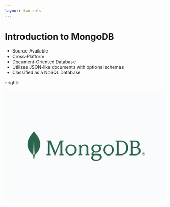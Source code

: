 ```yaml
---
layout: two-cols
---
```


# Introduction to MongoDB

<v-clicks>

* Source-Available
* Cross-Platform
* Document-Oriented Database 
* Utilizes JSON-like documents with optional schemas
* Classified as a NoSQL Database

</v-clicks>

::right::

![MongoDB logo](./assets/logo.png)

<!-- 

Source-available refers to software whose source code is made publicly accessible, but it is not necessarily free or open-source in the traditional sense (as defined by the Open Source Initiative). While you can view and sometimes modify the code, the licensing terms often impose restrictions on how the software can be used, distributed, or modified.   

-->